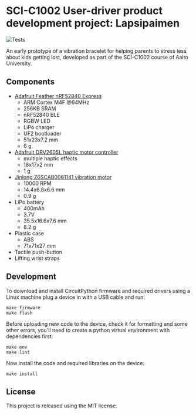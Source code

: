 # SCI-C1002 User-driver product development project: Lapsipaimen

![Tests](https://github.com/idolgov/sci-c1002/actions/workflows/test.yaml/badge.svg)

An early prototype of a vibration bracelet for helping parents to stress less
about kids getting lost, developed as part of the SCI-C1002 course of Aalto
University.

## Components

- [Adafruit Feather nRF52840 Express][nRF52840]
  * ARM Cortex M4F @64MHz
  * 256KB SRAM
  * nRF52840 BLE
  * RGBW LED
  * LiPo charger
  * UF2 bootloader
  * 51x23x7.2 mm
  * 6 g
- [Adafruit DRV2605L haptic motor controller][DRV2605L]
  * multiple haptic effects
  * 18x17x2 mm
  * 1 g
- [Jinlong Z6SCAB0061141 vibration motor][Z6SCAB0061141]
  * 10000 RPM
  * 14.4x6.8x6.6 mm
  * 0.9 g
- LiPo battery
  * 400mAh
  * 3.7V
  * 35.5x16.6x7.6 mm
  * 8.2 g
- Plastic case
  * ABS
  * 71x71x27 mm
- Tactile push-button
- Lifting wrist straps

[nRF52840]: https://www.adafruit.com/product/4062
[DRV2605L]: https://www.adafruit.com/product/2305
[Z6SCAB0061141]: https://vibration-motor.com/products/cylindrical-vibrator-motors/pcb-mount-thru-hole-vibration-motors/z6scab0061141

## Development

To download and install CircuitPython firmware and required drivers using a
Linux machine plug a device in with a USB cable and run:

    make firmware
    make flash

Before uploading new code to the device, check it for formatting and some other
errors, you'll need to create a python virtual environment with dependencies
first:

    make env
    make lint

Now install the code and required libraries on the device:

    make install

## License

This project is released using the MIT license.
